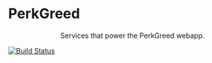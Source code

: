# PerkGreed

<p align="center">
  Services that power the PerkGreed webapp.
</p>

[![Build Status](https://travis-ci.org/wulfcode/perkgreed.svg?branch=master)](https://travis-ci.org/wulfcode/perkgreed)
